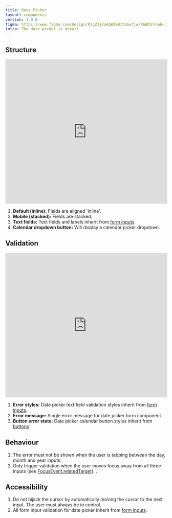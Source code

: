 ```yaml
---
title: Date Picker
layout: components
version: 1.0.0
figma: https://www.figma.com/design/P2gZJjVaAqHJwB1tGbwtjw/RAADS?node-id=5178-8295&t=DaQuC2pMFYEZZcOO-1
intro: The date picker is great!
---
```


## Structure

<iframe style="border: 1px solid rgba(0, 0, 0, 0.1);" width="100%" height="450" src="https://www.figma.com/embed?embed_host=share&url=https%3A%2F%2Fwww.figma.com%2Fproto%2FpC6ZhE3ixUPT7MbTPPaVc0%2FRAADS-visual-examples%3Fnode-id%3D1-65%26t%3DFprFJtU0BJbww0zq-1%26scaling%3Dmin-zoom%26page-id%3D0%253A1&hide-ui=1" allowfullscreen></iframe>

1. **Default (inline):** Fields are aligned 'inline'.
1. **Mobile (stacked):** Fields are stacked.
1. **Text fields:** Text fields and labels inherit from [form inputs]({{site.baseurl}}/components/form-inputs).
1. **Calendar dropdown button:** Will display a calendar picker dropdown.

## Validation

<iframe style="border: 1px solid rgba(0, 0, 0, 0.1);" width="100%" height="450" src="https://www.figma.com/embed?embed_host=share&url=https%3A%2F%2Fwww.figma.com%2Fproto%2FpC6ZhE3ixUPT7MbTPPaVc0%2FRAADS-visual-examples%3Fnode-id%3D44-1178%26t%3DylD63g8qa222Va07-1%26scaling%3Dmin-zoom%26page-id%3D0%253A1&hide-ui=1" allowfullscreen></iframe>

1. **Error styles:** Date picker text field validation styles inherit from [form inputs]({{site.baseurl}}/components/form-inputs).
1. **Error message:** Single error message for date picker form component.
3. **Button error state:** Date picker calendar button styles inherit from [buttons]({{site.baseurl}}/components/buttons)

## Behaviour

1. The error must not be shown when the user is tabbing between the day, month and year inputs.
1. Only trigger validation when the user moves focus away from all three inputs (see [FocusEvent.relatedTarget](https://developer.mozilla.org/en-US/docs/Web/API/FocusEvent/relatedTarget)).
. 

## Accessibility

1. Do not hijack the cursor by automatically moving the cursor to the next input. The user must always be in control.
1. All form input validation for date picker inherit from [form inputs]({{site.baseurl}}/components/form-inputs). 
